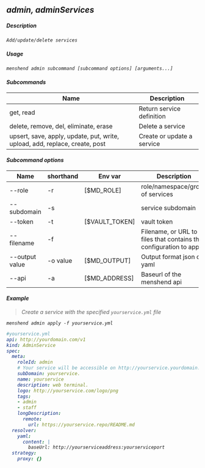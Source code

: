 ## <i class="icon-angle-right"/>admin, adminServices

##### Description
```Add/update/delete services```

##### Usage
```menshend admin subcommand [subcommand options] [arguments...]```

#### Subcommands
| Name |  Description |
| ------ | -----|
| get, read  | Return service definition |
| delete, remove, del, eliminate, erase | Delete a service |
| upsert, save, apply, update, put, write, upload, add, replace, create, post | Create or update a service |

#### Subcommand options
| Name |   shorthand | Env var | Description |
| ------ | ------ | -----| ----- |
| --role | -r | [$MD_ROLE] |role/namespace/group of services |
| --subdomain | -s | | service subdomain |
| --token | -t | [$VAULT_TOKEN] | vault token |
| --filename | -f | | Filename, or URL to files that contains the configuration to apply|
| --output value | -o value| [$MD_OUTPUT] |Output format json or yaml |
|--api | -a | [$MD_ADDRESS] | Baseurl of the menshend api |

#### Example

> Create a service with the specified `yourservice.yml` file

```
menshend admin apply -f yourservice.yml
```

```yml
#yourservice.yml
api: http://yourdomain.com/v1
kind: AdminService
spec:
  meta:
    roleId: admin
    # Your service will be accessible on http://yourservice.yourdomain.com
    subDomain: yourservice.
    name: yourservice
    description: web terminal.
    logo: http://yourservice.com/logo/png
    tags:
    - admin
    - staff
    longDescription:
      remote:
        url: https://yourservice.repo/README.md
  resolver:
    yaml:
      content: |
        baseUrl: http://yourserviceaddress:yourserviceport
  strategy:
    proxy: {}
```